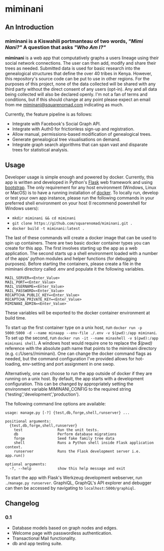 # miminani
## An Introduction

### miminani is a Kiswahili portmanteau of two words, **_"Mimi Nani?"_** A question that asks **_"Who Am I?"_**

**miminani** is a web app that computatively graphs a users lineage using their social network connections. The user can then add, modify and share their trees as needed. Submitted data is used for basic research into the genealogical structures that define the over 40 tribes in Kenya. However, this repository's source code can be put to use in other regions. For the purposes of this project, none of the data collected will be shared with any third party without the direct consent of any users (opt-in). Any and all data being collected will also be declared openly. I'm not a fan of terms and conditions, but if this should change at any point please expect an email from me <miminani@squarenomad.com> indicating as much.

Currently, the feature pipeline is as follows:
- Integrate with Facebook's Social Graph API.
- Integrate with Auth0 for frictionless sign-up and registration.
- Allow manual, permissions-based modification of genealogical trees.
- Generate genealogical tree visualisations on demand.
- Integrate graph search algorithms that can span vast and disparate trees for statistical analysis.

## Usage
Developer usage is simple enough and powered by docker. Currently, this app is written and developed in Python's [Flask](http://flask.pocoo.org/) web framework and using [bootstrap](http://getbootstrap.com/). The only requirement for any host environment (Windows, Linux or MacOS) is to have a running installation of [docker](http://www.docker.com/). To locally run, develop or test your own app instance, please run the following commands in your preferred shell environment on your host (I recommend powershell for Windows users):
- ```mkdir miminani && cd miminani```
- ```git clone https://github.com/squarenomad/miminani.git .```
- ```docker build -t miminani:latest .```

The last of these commands will create a docker image that can be used to spin up containers. There are two basic docker container types you can create for this app. The first involves starting up the app as a web application. The second starts up a shell environment loaded with a number of the apps' python modules and helper functions (for debugging purposes). Before starting the containers, please create a file in the miminani directory called .env and populate it the following variables.
```
MAIL_SERVER=<Enter_Value>
MAIL_PORT=<Enter_Value>
MAIL_USERNAME=<Enter_Value>
MAIL_PASSWORD=<Enter_Value>
RECAPTCHA_PUBLIC_KEY=<Enter_Value>
RECAPTCHA_PRIVATE_KEY=<Enter_Value>
MIMINANI_ADMIN=<Enter_Value>
```
These variables will be exported to the docker container environment at build time.

To start up the first container type on a unix host, run ```docker run -p 5000:5000 -d --name minaapp --env-file ./.env -v $(pwd):/app miminani```. To set up the second, run ```docker run -it --name minashell -v $(pwd):/app miminani shell```. A windows host would require one to replace the _$(pwd)_ reference with the absolute path name that points to the miminani directory (e.g. c:/Users/<your-username>/miminani). One can change the docker command flags as needed, but the command configuration I've provided allows for hot-loading, env-setting and port assignment in one swop.

Alternatively, one can choose to run the app outside of docker if they are running on a unix host. By default, the app starts with a development configuration. This can be changed by appropriately setting the environment variable MIMINANI_CONFIG to the required string ('testing','development','production').

The following command line options are available:
```
usage: manage.py [-?] {test,db,forge,shell,runserver} ...

positional arguments:
  {test,db,forge,shell,runserver}
    test                Run the unit tests.
    db                  Perform database migrations
    forge               Seed fake family tree data
    shell               Runs a Python shell inside Flask application context.
    runserver           Runs the Flask development server i.e. app.run()

optional arguments:
  -?, --help            show this help message and exit
```

To start the app with Flask's Werkzeug development webserver, run `./manage.py runserver`. GraphiQL, GraphQL's API explorer and debugger can then be accessed by navigating to `localhost:5000/graphiql`.

## Changelog
### 0.1
- Database models based on graph nodes and edges.
- Welcome page with passwordless authentication.
- Transactional Mail functionality.
- db and app testing suite.